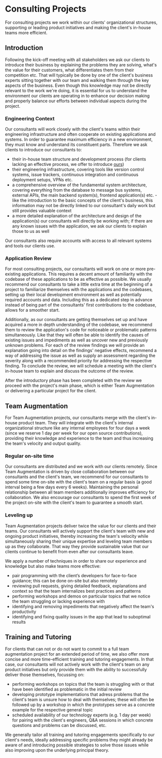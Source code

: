 # Consulting Projects

For consulting projects we work within our clients' organizational structures,
supporting or leading product initiatives and making the client's in-house teams
more efficient.

## Introduction

Following the kick-off meeting with all stakeholders we ask our clients to
introduce their business by explaining the problems they are solving, what's the
value for their customers, what differentiates them from their competition etc.
That will typically be done by one of the client's business experts sitting
together with our team and walking them through the key aspects of the business.
Even though this knowledge may not be directly relevant to the work we're doing,
it is essential for us to understand the environment our clients are operating
in to enhance our decision making and properly balance our efforts between
individual aspects during the project.

### Engineering Context

Our consultants will work closely with the client's teams within their
engineering infrastructure and often cooperate on existing applications and
systems. In order to guarantee maximum efficiency in a new environment, they
must know and understand its constituent parts. Therefore we ask clients to
introduce our consultants to:

- their in-house team structure and development process (for clients lacking an
  effective process, we offer to introduce
  [ours](./../../development-process#development-process))
- their engineering infrastructure, covering tools like version control systems,
  issue trackers, continuous integration and continuous deployment setups, VPNs
  etc.
- a comprehensive overview of the fundamental system architecture, covering
  everything from the database to message bus systems, external APIs, the main
  backend system(s), frontend application(s) etc. - like the introduction to the
  basic concepts of the client's business, this information may not be directly
  linked to our consultant's daily work but still provides valuable context
- a more detailed explanation of the architecture and design of the
  application(s) our consultants will directly be working with; if there are any
  known issues with the application, we ask our clients to explain those to us
  as well

Our consultants also require accounts with access to all relevant systems and
tools our clients use.

### Application Review

For most consulting projects, our consultants will work on one or more
pre-existing applications. This requires a decent amount of familiarity with the
codebase of these applications to be as effective as possible. We usually
recommend our consultants to take a little extra time at the beginning of a
project to familiarize themselves with the applications and the codebases,
setting up their local development environment as well as potentially required
accounts and data. Including this as a dedicated step in advance instead of
being part of the consultants' first contributions to the codebase, allows for a
smoother start.

Additionally, as our consultants are getting themselves set up and have acquired
a more in depth understanding of the codebase, we recommend them to review the
application's code for noticeable or problematic patterns simultaneously. Like
that they will often be able to identify the causes of existing issues and
impediments as well as uncover new and previously unknown problems. For each of
the review findings we will provide an explanation going into detail on the
findings' negative effects, recommend a way of addressing the issue as well as
supply an assessment regarding the severity along with a recommended priority
for addressing the respective finding. To conclude the review, we will schedule
a meeting with the client's in-house team to explain and discuss the outcome of
the review.

After the introductory phase has been completed with the review we proceed with
the project's main phase, which is either Team Augmentation or delivering a
particular project for the client.

## Team Augmentation

For Team Augmentation projects, our consultants merge with the client's in-house
product team. They will integrate with the client's internal organizational
structure like any internal employees for four days a week (since we reserve 1
day per week for our open source contributions), providing their knowledge and
experience to the team and thus increasing the team's velocity and output
quality.

### Regular on-site time

Our consultants are distributed and we work with our clients remotely. Since
Team Augmentation is driven by close collaboration between our consultants and
the client's team, we recommend for our consultants to spend some time on-site
with the client's team on a regular basis (a good interval being a few days
every 6 weeks). Maintaining the personal relationship between all team members
additionally improves efficiency for collaboration. We also encourage our
consultants to spend the first week of the project on-site with the client's
team to guarantee a smooth start.

### Leveling up

Team Augmentation projects deliver twice the value for our clients and their
teams. Our consultants will actively support the client's team with new and
ongoing product initiatives, thereby increasing the team's velocity while
simultaneously sharing their unique expertise and leveling team members up as
they collaborate. That way they provide sustainable value that our clients
continue to benefit from even after our consultants leave.

We apply a number of techniques in order to share our experience and knowledge
but also make teams more effective:

- pair programming with the client’s developers for face-to-face guidance; this
  can be done on-site but also remotely
- reviewing pull requests, giving detailed feedback, explanations and context so
  that the team internalizes best practices and patterns
- performing workshops and demos on particular topics that we notice the team
  struggling or lacking experience with
- identifying and removing impediments that negatively affect the team's
  productivity
- identifying and fixing quality issues in the app that lead to suboptimal
  results

## Training and Tutoring

For clients that can not or do not want to commit to a full team augmentation
project for an extended period of time, we also offer more concise and more
time-efficient training and tutoring engagements. In that case, our consultants
will not actively work with the client's team on any product initiatives but
only provide them with the ability to successfully deliver those themselves,
focussing on:

- performing workshops on topics that the team is struggling with or that have
  been identified as problematic in the initial review
- developing prototype implementations that adress problems that the client's
  team is unsure how to deal with themselves; these will often be followed up by
  a workshop in which the prototypes serve as a concrete example for the
  respective general topic
- scheduled availability of our technology experts (e.g. 1 day per week) for
  pairing with the client's engineers, Q&A sessions in which concrete questions
  and problems can be discussed, etc.

We generally tailor all training and tutoring engagements specifically to our
client's needs, ideally addressing specific problems they might already be aware
of and introducing possible strategies to solve those issues while also
improving upon the underlying principal theory.
